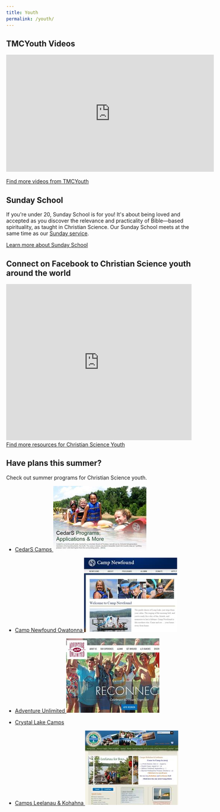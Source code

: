 ```yaml
---
title: Youth
permalink: /youth/
---
```


<div class="content-and-sidebar">

<section markdown="1">

## TMCYouth Videos

<iframe width="560" height="315" src="https://www.youtube-nocookie.com/embed/A5k1_egTw2w" frameborder="0" allow="accelerometer; autoplay; encrypted-media; gyroscope; picture-in-picture" allowfullscreen></iframe>

<a class="button" href="https://www.youtube.com/user/TMCYouthChannel/" rel="external">Find more videos from TMCYouth</a>

## Sunday School

If you're under 20, Sunday School is for you!  It's about being loved and
accepted as you discover the relevance and practicality of Bible—based
spirituality, as taught in Christian Science.  Our Sunday School meets at the
same time as our <a href="{% link pages/services.md %}">Sunday service</a>.

<a class="button" href="https://www.christianscience.com/youth/sunday-school" rel="external">
  Learn more about Sunday School
</a>

## Connect on Facebook to Christian Science youth around the world

<iframe src="https://www.facebook.com/plugins/page.php?href=https%3A%2F%2Fwww.facebook.com%2FTMCYouth%2F&tabs=timeline&width=500&height=420&small_header=false&adapt_container_width=true&hide_cover=false&show_facepile=false&appId=1495541403912226" width="500" height="420" style="border:none;overflow:hidden" scrolling="no" frameborder="0" allowTransparency="true" allow="encrypted-media"></iframe>

<a class="button" href="https://www.christianscience.com/youth" rel="external">
  Find more resources for Christian Science Youth
</a>

</section>

<aside class="left" markdown="1">

## Have plans this summer?

Check out summer programs for Christian Science youth.

* <a href="https://www.cedarscamps.org/">
  CedarS Camps
  <img alt="CedarS Programs, Applications & More" src="/media/youth/cedars.jpg">
</a>

* <a href="https://www.newfound-owatonna.com/">
  Camp Newfound Owatonna
  <img alt="Camp Newfound" src="/media/youth/newfound.jpg">
</a>

* <a href="https://www.adventureunlimited.org/">
  Adventure Unlimited
  <img alt="Adventure Unlimited" src="/media/youth/au.jpg">
</a>

* <a href="https://www.crystallakecamps.org/">
  Crystal Lake Camps
</a>

* <a href="https://leelanau-kohahna.org/">
  Camps Leelanau & Kohahna
  <img alt="Camp" src="/media/youth/crystallake.jpg">
</a>

</aside>

</div>
